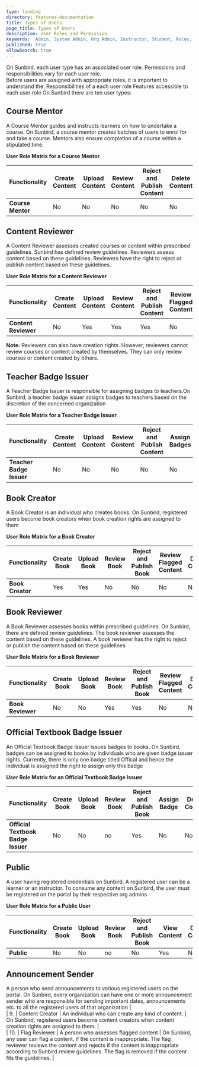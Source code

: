 ```yaml
---
type: landing
directory: features-documentation
title: Types of Users
page_title: Types of Users
description: User Roles and Permission
keywords: 'Admin, System Admin, Org Admin, Instructor, Student, Roles, Permissions'
published: true
allowSearch: true
---
```

On Sunbird, each user type has an associated user role. Permissions and responsibilities vary for each user role.  
Before users are assigned with appropriate roles, it is important to understand the: 
Responsibilities of a each user role
Features accessible to each user role
On Sunbird there are ten user types:

## Course Mentor
A Course Mentor guides and instructs learners on how to undertake a course. On Sunbird, a course mentor creates batches of users to enrol for and take a course. Mentors also ensure completion of a course within a stipulated time.

<b>User Role Matrix for a Course Mentor</b>

|  Functionality    | Create Content | Upload Content | Review Content | Reject and Publish Content | Delete Content | Create Batch | Add Other Mentors |
|-------------------|----------------|----------------|----------------|----------------------------|----------------|--------------|-------------------|
| **Course Mentor** |       No       |       No       |       No       |             No             |       No       |      Yes     | Yes               |

## Content Reviewer
A Content Reviewer assesses created courses or content within prescribed guidelines. Sunbird has defined review guidelines. Reviewers assess content based on these guidelines. Reviewers have the right to reject or publish content based on these guidelines.

<b>User Role Matrix for a Content Reviewer</b>
  
|  Functionality       | Create Content | Upload Content | Review Content | Reject and Publish Content | Review Flagged Content | Delete Content | Update User Profile |
|----------------------|----------------|----------------|----------------|----------------|------------------------|----------------|---------------------|
| **Content Reviewer** |       No       |       Yes      |       Yes      |       Yes      |           No           |       Yes      |         Yes         |

<b>Note:</b> Reviewers can also have creation rights. However, reviewers cannot review courses or content created by themselves. They can only review courses or content created by others.

## Teacher Badge Issuer
A Teacher Badge Issuer is responsible for assigning badges to teachers.On Sunbird, a teacher badge issuer assigns badges to teachers based on the discretion of the concerned organization

<b>User Role Matrix for a Teacher Badge Issuer</b>

|  Functionality       | Create Content | Upload Content | Review Content | Reject and Publish Content | Assign Badges | Delete Content | Update User Profile |
|----------------------|----------------|----------------|----------------|----------------|------------------------|----------------|---------------------|
| **Teacher Badge Issuer** |       No       |       No      |       No      |       No      |           No           |       Yes      |         Yes         |

## Book Creator
A Book Creator is an individual who creates books. On Sunbird, registered users become book creators when book creation rights are assigned to them 

<b>User Role Matrix for a Book Creator</b>

|  Functionality       | Create Book | Upload Book | Review Book | Reject and Publish Book | Review Flagged Content | Delete Content | Update User Profile |
|----------------------|----------------|----------------|----------------|----------------|------------------------|----------------|---------------------|
| **Book Creator** |       Yes       |       Yes      |       No      |       No      |           No           |       No      |         Yes         |

## Book Reviewer
A Book Reviewer assesses books within prescribed guidelines. On Sunbird, there are defined review guidelines. The book reviewer assesses the content based on these guidelines. A book reviewer has the right to reject or publish the content based on these guidelines       

<b>User Role Matrix for a Book Reviewer</b>

|  Functionality       | Create Book | Upload Book | Review Book | Reject and Publish Book | Review Flagged Content | Delete Content | Update User Profile |
|----------------------|----------------|----------------|----------------|----------------|------------------------|----------------|---------------------|
| **Book Reviewer** |       No       |       No      |       Yes      |       Yes      |           No           |       No      |         Yes         |

## Official Textbook Badge Issuer  
An Official Textbook Badge Issuer issues badges to books. On Sunbird, badges can be assigned to books by individuals who are given badge issuer rights. Currently, there is only one badge titled Offical and hence the individual is assigned the right to assign only this badge 

<b>User Role Matrix for an Official Textbook Badge Issuer</b>

|  Functionality       | Create Book | Upload Book | Review Book | Reject and Publish Book | Assign Badge | Delete Content | Update User Profile |
|----------------------|----------------|----------------|----------------|----------------|------------------------|----------------|---------------------|
| **Official Textbook Badge Issuer** |       No       |       No      |       no      |       Yes      |           No           |       No      |         Yes         |


## Public      
A user having registered credentials on Sunbird. A registered user can be a learner or an instructor. To consume any content on Sunbird, the user must be registered on the portal by their respective org admins 

<b>User Role Matrix for a Public User</b>

|  Functionality       | Create Book | Upload Book | Review Book | Reject and Publish Book | View Content | Delete Content | Update User Profile |
|----------------------|----------------|----------------|----------------|----------------|------------------------|----------------|---------------------|
| **Public** |       No       |       No      |       no      |       No      |           Yes           |       No      |         Yes         |

## Announcement Sender          
A person who send announcements to various registered users on the portal. On Sunbird, every organization can have one or more announcement sender who are responsible for sending important dates, announcements etc. to all the registered users of that organization  |                                                             
| 9.    | Content Creator   | An individual who can create any kind of content.                                                                                 | On Sunbird, registered users become content creators when content creation rights are assigned to them. |                                        
| 10.    | Flag Reviewer                          | A person who assesses flagged content                                                                                             | On Sunbird, any user can flag a content, if the content is inappropriate. The flag reviewer reviews the content and rejects if the content is inappropriate according to Sunbird review guidelines. The flag is removed if the content fits the guidelines. |
                                                                                                              

